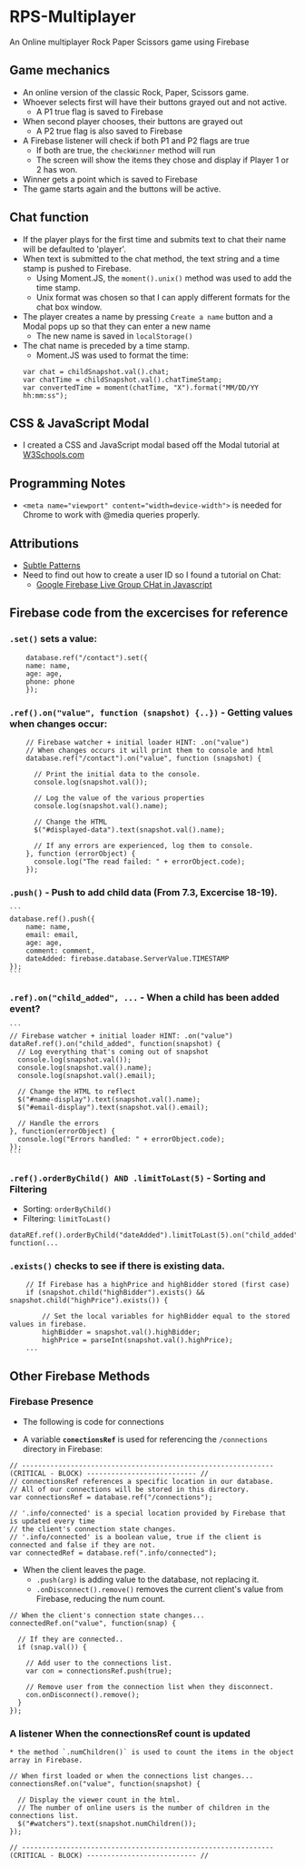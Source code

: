 # RPS-Multiplayer
 An Online multiplayer Rock Paper Scissors game using Firebase

## Game mechanics
* An online version of the classic Rock, Paper, Scissors game.
* Whoever selects first will have their buttons grayed out and not active.
  * A P1 true flag is saved to Firebase
* When second player chooses, their buttons are grayed out 
  * A P2 true flag is also saved to Firebase
* A Firebase listener will check if both P1 and P2 flags are true
  * If both are true, the `checkWinner` method will run
  * The screen will show the items they chose and display if Player 1 or 2 has won.
* Winner gets a point which is saved to Firebase
* The game starts again and the buttons will be active.

## Chat function
* If the player plays for the first time and submits text to chat their name will be defaulted to 'player'.
* When text is submitted to the chat method, the text string and a time stamp is pushed to Firebase.
  * Using Moment.JS, the `moment().unix()` method was used to add the time stamp.
  * Unix format was chosen so that I can apply different formats for the chat box window.
* The player creates a name by pressing `Create a name` button and a Modal pops up so that they can enter a new name
  * The new name is saved in `localStorage()`
* The chat name is preceded by a time stamp.
  * Moment.JS was used to format the time:
  ```
  var chat = childSnapshot.val().chat;
  var chatTime = childSnapshot.val().chatTimeStamp;
  var convertedTime = moment(chatTime, "X").format("MM/DD/YY hh:mm:ss");
  ```

## CSS & JavaScript Modal
* I created a CSS and JavaScript modal based off the Modal tutorial at [W3Schools.com](https://www.w3schools.com/howto/howto_css_modals.asp)

## Programming Notes
* `<meta name="viewport" content="width=device-width">` is needed for Chrome to work with @media queries properly.

## Attributions
* [Subtle Patterns](https://www.toptal.com/designers/subtlepatterns/)
* Need to find out how to create a user ID so I found a tutorial on Chat:
  * [Google Firebase Live Group CHat in Javascript](https://codinginfinite.com/google-firebase-live-group-chat-example-javascript/)

## Firebase code from the excercises for reference
### `.set()` sets a value:
```
    database.ref("/contact").set({
    name: name,
    age: age,
    phone: phone
    });
```

### `.ref().on("value", function (snapshot) {..})` - Getting values when changes occur:
```
    // Firebase watcher + initial loader HINT: .on("value")
    // When changes occurs it will print them to console and html
    database.ref("/contact").on("value", function (snapshot) {

      // Print the initial data to the console.
      console.log(snapshot.val());

      // Log the value of the various properties
      console.log(snapshot.val().name);

      // Change the HTML
      $("#displayed-data").text(snapshot.val().name);

      // If any errors are experienced, log them to console.
    }, function (errorObject) {
      console.log("The read failed: " + errorObject.code);
    });
```

### `.push()` - Push to add child data (From 7.3, Excercise 18-19). 
    ```
    database.ref().push({
        name: name,
        email: email,
        age: age,
        comment: comment,
        dateAdded: firebase.database.ServerValue.TIMESTAMP
    });
    ```

### `.ref).on("child_added", ...` - When a child has been added event?
    ```
    // Firebase watcher + initial loader HINT: .on("value")
    dataRef.ref().on("child_added", function(snapshot) {
      // Log everything that's coming out of snapshot
      console.log(snapshot.val());
      console.log(snapshot.val().name);
      console.log(snapshot.val().email);

      // Change the HTML to reflect
      $("#name-display").text(snapshot.val().name);
      $("#email-display").text(snapshot.val().email);

      // Handle the errors
    }, function(errorObject) {
      console.log("Errors handled: " + errorObject.code);
    });
    ```
    
### `.ref().orderByChild() AND .limitToLast(5)` - Sorting and Filtering
* Sorting: `orderByChild()`
* Filtering: `limitToLast()`
```
dataREf.ref().orderByChild("dateAdded").limitToLast(5).on("child_added", function(...
```

### `.exists()` checks to see if there is existing data.
```
    // If Firebase has a highPrice and highBidder stored (first case)
    if (snapshot.child("highBidder").exists() && snapshot.child("highPrice").exists()) {

        // Set the local variables for highBidder equal to the stored values in firebase.
        highBidder = snapshot.val().highBidder;
        highPrice = parseInt(snapshot.val().highPrice);
    ...
```

## Other Firebase Methods
### Firebase Presence
* The following is code for connections

* A variable **`conectionsRef`** is used for referencing the `/connections` directory in Firebase:
```
// -------------------------------------------------------------- (CRITICAL - BLOCK) --------------------------- //
// connectionsRef references a specific location in our database.
// All of our connections will be stored in this directory.
var connectionsRef = database.ref("/connections");

// '.info/connected' is a special location provided by Firebase that is updated every time
// the client's connection state changes.
// '.info/connected' is a boolean value, true if the client is connected and false if they are not.
var connectedRef = database.ref(".info/connected");
```

* When the client leaves the page.
    * `.push(arg)` is adding value to the database, not replacing it.
    * `.onDisconnect().remove()` removes the current client's value from Firebase, reducing the num count.
```
// When the client's connection state changes...
connectedRef.on("value", function(snap) {

  // If they are connected..
  if (snap.val()) {

    // Add user to the connections list.
    var con = connectionsRef.push(true);

    // Remove user from the connection list when they disconnect.
    con.onDisconnect().remove();
  }
});
```

### A listener When the connectionsRef count is updated
    * the method `.numChildren()` is used to count the items in the object array in Firebase.
```
// When first loaded or when the connections list changes...
connectionsRef.on("value", function(snapshot) {

  // Display the viewer count in the html.
  // The number of online users is the number of children in the connections list.
  $("#watchers").text(snapshot.numChildren());
});

// -------------------------------------------------------------- (CRITICAL - BLOCK) --------------------------- //
```




